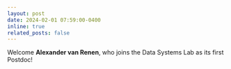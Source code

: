 ```yaml
---
layout: post
date: 2024-02-01 07:59:00-0400
inline: true
related_posts: false
---
```


Welcome **Alexander van Renen**, who joins the Data Systems Lab as its first Postdoc!